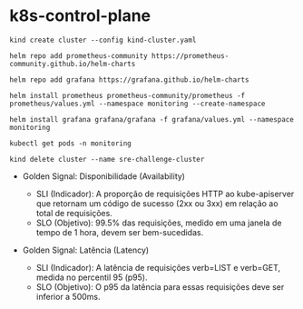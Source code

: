# k8s-control-plane

```
kind create cluster --config kind-cluster.yaml

helm repo add prometheus-community https://prometheus-community.github.io/helm-charts

helm repo add grafana https://grafana.github.io/helm-charts

helm install prometheus prometheus-community/prometheus -f prometheus/values.yml --namespace monitoring --create-namespace

helm install grafana grafana/grafana -f grafana/values.yml --namespace monitoring

kubectl get pods -n monitoring
```

```
kind delete cluster --name sre-challenge-cluster
```
- Golden Signal: Disponibilidade (Availability)
    - SLI (Indicador): A proporção de requisições HTTP ao kube-apiserver que retornam um código de sucesso (2xx ou 3xx) em relação ao total de requisições.
    - SLO (Objetivo): 99.5% das requisições, medido em uma janela de tempo de 1 hora, devem ser bem-sucedidas.

- Golden Signal: Latência (Latency)
    - SLI (Indicador): A latência de requisições verb=LIST e verb=GET, medida no percentil 95 (p95).
    - SLO (Objetivo): O p95 da latência para essas requisições deve ser inferior a 500ms.